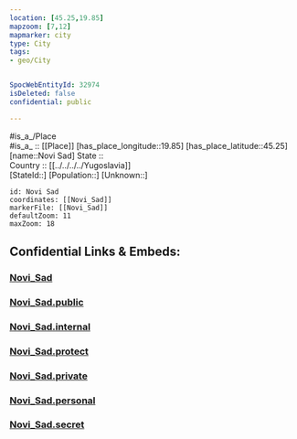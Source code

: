```yaml
---
location: [45.25,19.85] 
mapzoom: [7,12] 
mapmarker: city 
type: City
tags:
- geo/City


SpocWebEntityId: 32974
isDeleted: false
confidential: public

---
```

#is_a_/Place  
#is_a_ :: [[Place]] 
[has_place_longitude::19.85] 
[has_place_latitude::45.25] 
[name::Novi Sad] 
State ::  
Country :: [[../../../../Yugoslavia]]  
[StateId::] 
[Population::] 
[Unknown::] 


```leaflet
id: Novi Sad
coordinates: [[Novi_Sad]] 
markerFile: [[Novi_Sad]] 
defaultZoom: 11 
maxZoom: 18
```


## Confidential Links & Embeds: 

### [Novi_Sad](/_Standards/Earth/Continent/Europe/Europe~South/Serbia/districts~Serbia/Backi~Južno/City/Novi_Sad.md) 

### [Novi_Sad.public](/_public/Earth/Continent/Europe/Europe~South/Serbia/districts~Serbia/Backi~Južno/City/Novi_Sad.public.md) 

### [Novi_Sad.internal](/_internal/Earth/Continent/Europe/Europe~South/Serbia/districts~Serbia/Backi~Južno/City/Novi_Sad.internal.md) 

### [Novi_Sad.protect](/_protect/Earth/Continent/Europe/Europe~South/Serbia/districts~Serbia/Backi~Južno/City/Novi_Sad.protect.md) 

### [Novi_Sad.private](/_private/Earth/Continent/Europe/Europe~South/Serbia/districts~Serbia/Backi~Južno/City/Novi_Sad.private.md) 

### [Novi_Sad.personal](/_personal/Earth/Continent/Europe/Europe~South/Serbia/districts~Serbia/Backi~Južno/City/Novi_Sad.personal.md) 

### [Novi_Sad.secret](/_secret/Earth/Continent/Europe/Europe~South/Serbia/districts~Serbia/Backi~Južno/City/Novi_Sad.secret.md)

